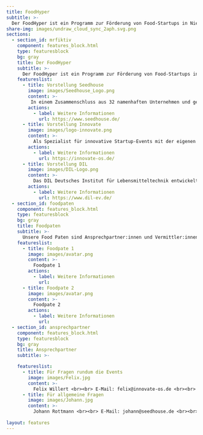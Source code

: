 ```yaml
---
title: FoodHyper
subtitle: >-
  Der FoodHyper ist ein Programm zur Förderung von Food-Startups in Niedersachsen für Gründerinnen, Gründer und Gründungsinteressierte der Ernährungsbranche. Es bietet mit seinen unterschiedlichen Formaten sowohl für erste Ideen als auch frühphasige Startups Unterstützung bei Produkt, Geschäftsidee und Netzwerk. Eingebettet in das bestehende Ökosystem verknüpft der FoodHyper bestehende Programme und Akteure:innen und bietet somit den optimalen Anlaufpunkt für Food-Startups.
share-img: images/undraw_cloud_sync_2aph.svg.png
sections:
  - section_id: mrfiktiv
    component: features_block.html
    type: featuresblock
    bg: gray
    title: Der FoodHyper
    subtitle: >-
      Der FoodHyper ist ein Programm zur Förderung von Food-Startups in Niedersachsen für Gründerinnen, Gründer und Gründungsinteressierte der Ernährungsbranche. Es bietet mit seinen unterschiedlichen Formaten sowohl für erste Ideen als auch frühphasige Startups Unterstützung bei Produkt, Geschäftsidee und Netzwerk. Eingebettet in das bestehende Ökosystem verknüpft der FoodHyper bestehende Programme und Akteure:innen und bietet somit den optimalen Anlaufpunkt für Food-Startups. FoodHyper ist eine Initiative von <a href="https://startup.nds.de/">startup.niedersachsen.</a>
    featureslist:
      - title: Vorstellung Seedhouse
        image: images/Seedhouse_Logo.png
        content: >-
         In einem Zusammenschluss aus 32 namenhaften Unternehmen und gefördert durch das Land Niedersachsen bietet das Seedhouse eine Plattform für Innovationen aus den Bereichen Agrar, Food und Digitalisierung. Der Accelerator ist offen für Startups aus allen Phasen und hilft mit maßgeschneiderten Lösungen in allen Bereichen der Entwicklung. In unserem Gründungs-Ökosystem sind Wirtschaft, Wissenschaft, Investoren, Organisationen und Politik und zahlreiche weitere Stakeholder für die Unterstützung von Startups vertreten. Wir öffnen dir diese Türen!
        actions:
          - label: Weitere Informationen
            url: https://www.seedhouse.de/
      - title: Vorstellung Innovate
        image: images/logo-innovate.png
        content: >-
          Als Spezialist für innovative Startup-Events mit der eigenen innovate!convention hat sich die 2019 in Osnabrück gegründete Innovate GmbH inzwischen als Full-Service Dienstleister für alle Akteure:innen des Startup-Ökosystems etabliert. Ziel jeder Veranstaltung ist es zukunftsfähige Ideen voranzubringen und die Menschen dahinter zusammen zu bringen. Das Team organisiert dabei vielfältige Events von Hackathons bis hin zu Konferenzen, die Raum für Kreativität und Austausch bieten und durch eine inspirierende Atmosphäre in Erinnerung bleiben.
        actions:
          - label: Weitere Informationen
            url: https://innovate-os.de/
      - title: Vorstellung DIL
        image: images/DIL-Logo.png
        content: >-
          Das DIL Deutsches Institut für Lebensmitteltechnik entwickelt nachhaltige und effiziente Lösungen für Prozesstechnologien und neue Produktentwicklungen für den Lebensmittelbereich. Problemstellungen im vorwettbewerblichen sowie im kommerziellen Bereich können aus den verschiedenen Perspektiven der Lebensmitteltechnologie unter den Kriterien der Innovation, Digitalisierung und Nachhaltigkeit bearbeitet werden. Als Bindeglied zwischen Wissenschaft und Praxis unterstützt das DIL ihre Kunden und Partner kontinuierlich im Innovationsprozess und sorgt für einen Technologietransfer in die Lebensmittelindustrie. Dem DIL angegliedert ist der DIL Innovation Hub (DIH) als Plattform um Innovationen im Bereich der Lebensmittelwirtschaft zu fördern und Akteure:innen aus diesem Bereich zu vernetzen.​
        actions:
          - label: Weitere Informationen
            url: https://www.dil-ev.de/
  - section_id: foodpaten
    component: features_block.html
    type: featuresblock
    bg: gray
    title: Foodpaten
    subtitle: >-
      Unsere Food Paten sind Ansprechpartner:innen und Vermittler:innen für Food Startups und Gründungsinteressierte zu anderen regionalen, überregionalen und landesweiten Akteure:innen der Startup-Szene. 
    featureslist:
      - title: Foodpate 1
        image: images/avatar.png
        content: >-
          Foodpate 1
        actions:
          - label: Weitere Informationen
            url: 
      - title: Foodpate 2
        image: images/avatar.png
        content: >-
          Foodpate 2
        actions:
          - label: Weitere Informationen
            url: 
  - section_id: ansprechpartner
    component: features_block.html
    type: featuresblock
    bg: gray
    title: Ansprechpartner
    subtitle: >-

    featureslist:
      - title: Für Fragen rundum die Events
        image: images/Felix.jpg
        content: >-
          Felix Willert <br><br> E-Mail: felix@innovate-os.de <br><br> Tel.: 0541 50798526
      - title: Für allgemeine Fragen
        image: images/Johann.jpg
        content: >-
          Johann Rottmann <br><br> E-Mail: johann@seedhouse.de <br><br> Tel.: Tel.: 0160 95453630
    
layout: features
---
```

